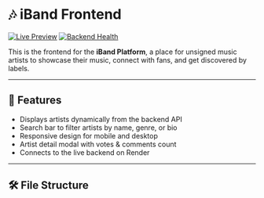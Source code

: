 # 🎶 iBand Frontend

[![Live Preview](https://img.shields.io/badge/🔗%20Preview%20App-green?style=for-the-badge)](https://htmlpreview.github.io/?https://github.com/IBandbyte/iband-frontend-first/blob/main/index.html)
[![Backend Health](https://img.shields.io/badge/🩺%20Backend%20Health-blue?style=for-the-badge)](https://iband-backend-first-2.onrender.com/health)

This is the frontend for the **iBand Platform**, a place for unsigned music artists to showcase their music, connect with fans, and get discovered by labels.

---

## 🚀 Features

- Displays artists dynamically from the backend API  
- Search bar to filter artists by name, genre, or bio  
- Responsive design for mobile and desktop  
- Artist detail modal with votes & comments count  
- Connects to the live backend on Render  

---

## 🛠️ File Structure
